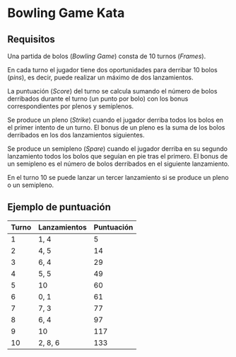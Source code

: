 # Bowling Game Kata

## Requisitos

Una partida de bolos (*Bowling Game*) consta de 10 turnos (*Frames*).

En cada turno el jugador tiene dos oportunidades para derribar 10 bolos (*pins*), es decir, puede realizar un
máximo de dos lanzamientos.

La puntuación (*Score*) del turno se calcula sumando el número de bolos derribados durante el turno (un punto 
por bolo) con los bonus correspondientes por plenos y semiplenos.

Se produce un pleno (*Strike*) cuando el jugador derriba todos los bolos en el primer intento de un turno. El
bonus de un pleno es la suma de los bolos derribados en los dos lanzamientos siguientes.

Se produce un semipleno (*Spare*) cuando el jugador derriba en su segundo lanzamiento todos los bolos que 
seguían en pie tras el primero. El bonus de un semipleno es el número de bolos derribados en el siguiente
lanzamiento.

En el turno 10 se puede lanzar un tercer lanzamiento si se produce un pleno o un semipleno.

## Ejemplo de puntuación

| Turno | Lanzamientos | Puntuación |
|-------|--------------|------------|
| 1     | 1, 4         | 5          |
| 2     | 4, 5         | 14         |
| 3     | 6, 4         | 29         |
| 4     | 5, 5         | 49         |
| 5     | 10           | 60         |
| 6     | 0, 1         | 61         |
| 7     | 7, 3         | 77         |
| 8     | 6, 4         | 97         |
| 9     | 10           | 117        |
| 10    | 2, 8, 6      | 133        |

